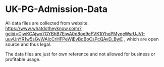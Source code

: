 # UK-PG-Admission-Data

All data files are collected from website: https://www.whatdotheyknow.com/?gclid=CjwKCAjwx7GYBhB7EiwA0d8oe9eFVK1iYhoPMyqeWsrUJVI-uuvUnYR1w5sGyWAIcCrHFPeWjEvBdBoCsPcQAvD_BwE , which are open source and thus legal.

The data files are just for own reference and not allowed for business or profitable usage.
